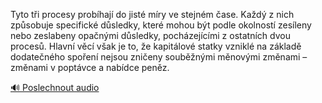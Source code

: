 
Tyto tři procesy probíhají do jisté míry ve stejném čase. Každý z nich způsobuje specifické důsledky, které mohou být podle okolností zesíleny nebo zeslabeny opačnými důsledky, pocházejícími z ostatních dvou procesů. Hlavní věcí však je to, že kapitálové statky vzniklé na základě dodatečného spoření nejsou zničeny souběžnými měnovými změnami – změnami v poptávce a nabídce peněz.

[🔊 Poslechnout audio](/data/7-paragraphs/audio/chapter_95/para_002-Tyto-ti-procesy-probhaj-do-jist-mry-ve-stejn.mp3)
